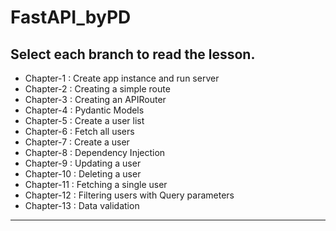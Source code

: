 # FastAPI_byPD

## Select each branch to read the lesson.

* Chapter-1 : Create app instance and run server
* Chapter-2 : Creating a simple route
* Chapter-3 : Creating an APIRouter
* Chapter-4 : Pydantic Models
* Chapter-5 : Create a user list
* Chapter-6 : Fetch all users
* Chapter-7 : Create a user
* Chapter-8 : Dependency Injection
* Chapter-9 : Updating a user
* Chapter-10 : Deleting a user
* Chapter-11 : Fetching a single user
* Chapter-12 : Filtering users with Query parameters
* Chapter-13 : Data validation

---